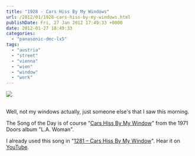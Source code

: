 ```yaml
---
title: "1928 - Cars Hiss By My Windows"
url: /2012/01/1928-cars-hiss-by-my-windows.html
publishDate: Fri, 27 Jan 2012 17:49:33 +0000
date: 2012-01-27 18:49:33
categories: 
  - "panasonic-dmc-lx5"
tags: 
  - "austria"
  - "street"
  - "vienna"
  - "wien"
  - "window"
  - "work"
---
```

<div class="container">
<div class="center"><a target="_blank" href="https://d25zfm9zpd7gm5.cloudfront.net/1200x1200/2012/20120127_091714_ps.jpg"><img src="https://d25zfm9zpd7gm5.cloudfront.net/0600x0600/2012/20120127_091714_ps.jpg" /></a></div>
</div>
<br />

Well, not my windows actually, just someone else's that I saw this morning.

 The Song of the Day is of course "<a href="http://www.lyricsmode.com/lyrics/d/doors/cars_hiss_by_my_window.html" target="_blank">Cars Hiss By My Window</a>" from the 1971 Doors album "L.A. Woman". 

I already used this song in "<a href="/2010/04/1281-cars-hiss-by-my-window.html" target="_blank">1281 – Cars Hiss By My Window</a>". Hear it on <a href="http://www.youtube.com/watch?v=QoU16KYRWZQ&feature=share" target="_blank">YouTube</a>.
